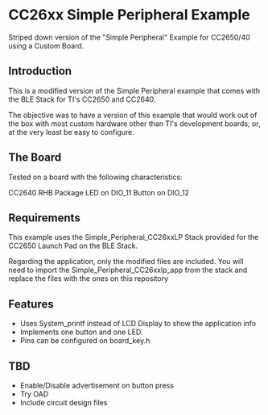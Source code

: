 # CC26xx Simple Peripheral Example
Striped down version of the "Simple Peripheral" Example for CC2650/40 using a Custom Board.

## Introduction

This is a modified version of the Simple Peripheral example that comes with the BLE Stack for TI's CC2650 and CC2640. 

The objective was to have a version of this example that would work out of the box with most custom hardware other than TI's development boards; or, at the very least be easy to configure. 

## The Board
Tested on a board with the following characteristics:

CC2640 RHB Package
LED on DIO_11
Button on DIO_12

## Requirements
This example uses the Simple_Peripheral_CC26xxLP Stack provided for the CC2650 Launch Pad on the BLE Stack.

Regarding the application, only the modified files are included. You will need to import the Simple_Peripheral_CC26xxlp_app from the stack and replace the files with the ones on this repository

## Features

- Uses System_printf instead of LCD Display to show the application info
- Implements one button and one LED.
- Pins can be configured on board_key.h

## TBD

- Enable/Disable advertisement on button press
- Try OAD
- Include circuit design files
